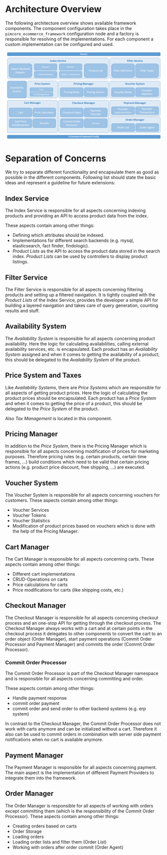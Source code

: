 # Architecture Overview

The following architecture overview shows available framework components. The component configuration takes place in 
the `pimcore_ecommerce_framework` configuration node and a factory is responsible for resolving of the implementations. 
For each component a custom implementation can be configured and used. 

![bigpicture](../img/ecommerce-architecture.png)

# Separation of Concerns
We try to separate different functionality and encapsulate them as good as possible in the different components. 
Following list should state the basic ideas and represent a guideline for future extensions: 

## Index Service
The Index Service is responsible for all aspects concerning indexing products and providing an API to access product 
data from the index. 

These aspects contain among other things: 
* Defining which attributes should be indexed.
* Implementations for different search backends (e.g. mysql, elasticsearch, fact finder, findologic).
* *Product Lists* as the API to access the product data stored in the search index. *Product Lists* can be used 
  by controllers to display product listings.


## Filter Service
The Filter Service is responsible for all aspects concerning filtering products and setting up a filtered navigation. 
 It is tightly coupled with the *Product Lists* of the Index Service, provides the developer a simple API for building
 a layered navigation and takes care of query generation, counting results and stuff.  


## Availability System
The *Availability System* is responsible for all aspects concerning product availability. Here the logic for calculating 
availabilities, calling external availability services, etc. is encapsulated. Each product has an *Availability System* 
assigned and when it comes to getting the availability of a product, this should be delegated to the *Availability 
System* of the product.  

## Price System and Taxes
Like *Availability Systems*, there are *Price Systems* which are responsible for all aspects of getting product prices. 
Here the logic of calculating the product prices should be encapsulated. Each product has a *Price System* and when it 
comes to getting the price of a product, this should be delegated to the *Price System* of the product.

Also *Tax Management* is located in this component. 


## Pricing Manager
In addition to the *Price System*, there is the Pricing Manager which is responsible for all aspects concerning 
modification of prices for marketing purposes. Therefore pricing rules (e.g. certain products, certain time frames, ...)
build conditions which need to be valid that certain pricing actions (e.g. product price discount, free shipping, ...) 
are executed. 


## Voucher System
The Voucher System is responsible for all aspects concerning vouchers for customers. These aspects contain among 
other things:

* Voucher Services
* Voucher Tokens
* Voucher Statistics
* Modification of product prices based on vouchers which is done with the help of the Pricing Manager. 


## Cart Manager
The Cart Manager is responsible for all aspects concerning carts. These aspects contain among other things:

* Different cart implementations
* CRUD-Operations on carts
* Price calculations for carts 
* Price modifications for carts (like shipping costs, etc.) 


## Checkout Manager
The Checkout Manager is responsible for all aspects concerning checkout process and an one-stop API for getting 
through the checkout process. The Checkout Manager always works with a cart and at certain points in the checkout 
process it delegates to other components to convert the cart to an order object (Order Manager), start payment 
operations (Commit Order Processor and Payment Manager) and commits the order (Commit Order Processor). 

### Commit Order Processor
The Commit Order Processor is part of the Checkout Manager namespace and is responsible for all aspects concerning 
committing and order. 

These aspects contain among other things:
* Handle payment response
* commit order payment
* commit order and send order to other backend systems (e.g. erp system) 

In contrast to the Checkout Manager, the Commit Order Processor does not work with carts anymore and can be 
initialized without a cart. Therefore it also can be used to commit orders in combination with server side payment 
notifications when no cart is available anymore. 


## Payment Manager
The Payment Manager is responsible for all aspects concerning payment. The main aspect is the implementation
of different Payment Providers to integrate them into the framework. 


## Order Manager 
The Order Manager is responsible for all aspects of working with orders except committing them (which is the 
responsibility of the Commit Order Processor). These aspects contain among other things:
* Creating orders based on carts
* Order Storage
* Loading orders 
* Loading order lists and filter them (Order List)
* Working with orders after order commit (Order Agent) 

